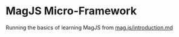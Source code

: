 # MagJS Micro-Framework

Running the basics of learning MagJS from [mag.js/introduction.md](https://github.com/magnumjs/mag.js/blob/master/examples/tutorials/introduction.md)
